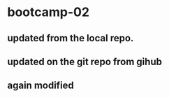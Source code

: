 # bootcamp-02

## updated from the local repo.

## updated on the git repo from gihub
## again modified


